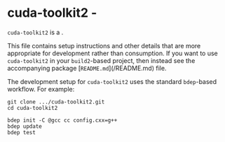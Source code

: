 # cuda-toolkit2 - <SUMMARY>

`cuda-toolkit2` is a <SUMMARY-OF-FUNCTIONALITY>.

This file contains setup instructions and other details that are more
appropriate for development rather than consumption. If you want to use
`cuda-toolkit2` in your `build2`-based project, then instead see the accompanying
package [`README.md`](<PACKAGE>/README.md) file.

The development setup for `cuda-toolkit2` uses the standard `bdep`-based workflow.
For example:

```
git clone .../cuda-toolkit2.git
cd cuda-toolkit2

bdep init -C @gcc cc config.cxx=g++
bdep update
bdep test
```
